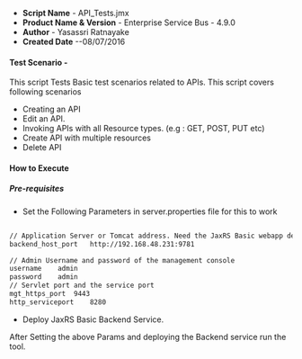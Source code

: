 - **Script Name** - API_Tests.jmx
- **Product Name & Version** -  Enterprise Service Bus - 4.9.0
- **Author** - Yasassri Ratnayake
- **Created Date** --08/07/2016

#### Test Scenario -
This script Tests Basic test scenarios related to APIs. This script covers following scenarios

- Creating an API
- Edit an API.
- Invoking APIs with all Resource types. (e.g : GET, POST, PUT etc)
- Create API with multiple resources
- Delete API

#### How to Execute 

##### Pre-requisites

- Set the Following Parameters in server.properties file for this to work
```sh

// Application Server or Tomcat address. Need the JaxRS Basic webapp deployed
backend_host_port	http://192.168.48.231:9781	

// Admin Username and password of the management console
username	admin	
password	admin	
// Servlet port and the service port
mgt_https_port	9443	
http_serviceport	8280	
````
- Deploy JaxRS Basic Backend Service.

After Setting the above Params and deploying the Backend service run the tool.
